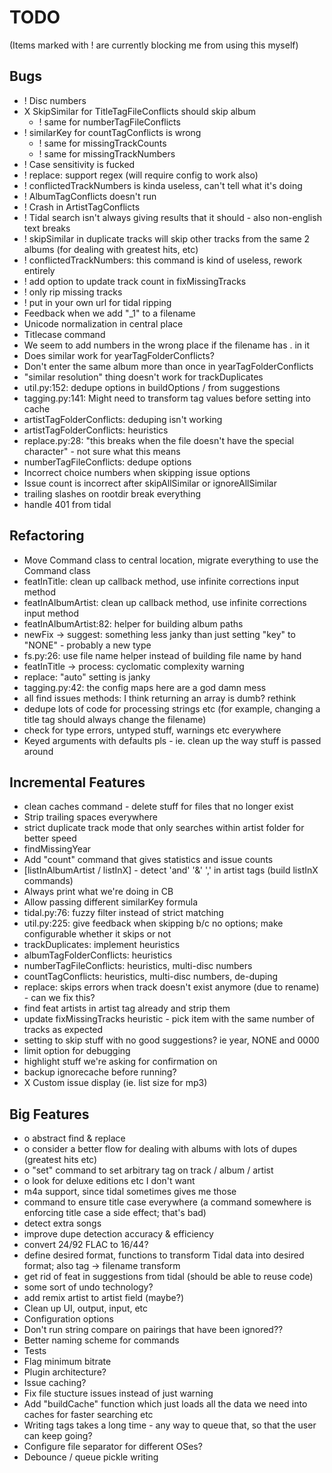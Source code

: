 # TODO

(Items marked with ! are currently blocking me from using this myself)

## Bugs

-   ! Disc numbers
-   X SkipSimilar for TitleTagFileConflicts should skip album
    -   ! same for numberTagFileConflicts
-   ! similarKey for countTagConflicts is wrong
    -   ! same for missingTrackCounts
    -   ! same for missingTrackNumbers
-   ! Case sensitivity is fucked
-   ! replace: support regex (will require config to work also)
-   ! conflictedTrackNumbers is kinda useless, can't tell what it's doing
-   ! AlbumTagConflicts doesn't run
-   ! Crash in ArtistTagConflicts
-   ! Tidal search isn't always giving results that it should - also non-english text breaks
-   ! skipSimilar in duplicate tracks will skip other tracks from the same 2 albums (for dealing with greatest hits, etc)
-   ! conflictedTrackNumbers: this command is kind of useless, rework entirely
-   ! add option to update track count in fixMissingTracks
-   ! only rip missing tracks
-   ! put in your own url for tidal ripping
-   Feedback when we add "_1" to a filename
-   Unicode normalization in central place
-   Titlecase command
-   We seem to add numbers in the wrong place if the filename has . in it
-   Does similar work for yearTagFolderConflicts?
-   Don't enter the same album more than once in yearTagFolderConflicts
-   "similar resolution" thing doesn't work for trackDuplicates
-   util.py:152: dedupe options in buildOptions / from suggestions
-   tagging.py:141: Might need to transform tag values before setting into cache
-   artistTagFolderConflicts: deduping isn't working
-   artistTagFolderConflicts: heuristics
-   replace.py:28: "this breaks when the file doesn't have the special character" - not sure what this means
-   numberTagFileConflicts: dedupe options
-   Incorrect choice numbers when skipping issue options
-   Issue count is incorrect after skipAllSimilar or ignoreAllSimilar
-   trailing slashes on rootdir break everything
-   handle 401 from tidal

## Refactoring

-   Move Command class to central location, migrate everything to use the Command class
-   featInTitle: clean up callback method, use infinite corrections input method
-   featInAlbumArtist: clean up callback method, use infinite corrections input method
-   featInAlbumArtist:82: helper for building album paths
-   newFix -> suggest: something less janky than just setting "key" to "NONE" - probably a new type
-   fs.py:26: use file name helper instead of building file name by hand
-   featInTitle -> process: cyclomatic complexity warning
-   replace: "auto" setting is janky
-   tagging.py:42: the config maps here are a god damn mess
-   all find issues methods: I think returning an array is dumb? rethink
-   dedupe lots of code for processing strings etc (for example, changing a title tag should always change the filename)
-   check for type errors, untyped stuff, warnings etc everywhere
-   Keyed arguments with defaults pls - ie. clean up the way stuff is passed around

## Incremental Features

-	clean caches command - delete stuff for files that no longer exist
-   Strip trailing spaces everywhere
-   strict duplicate track mode that only searches within artist folder for better speed
-   findMissingYear
-   Add "count" command that gives statistics and issue counts
-   [listInAlbumArtist / listInX] - detect 'and' '&' ',' in artist tags (build listInX commands)
-   Always print what we're doing in CB
-   Allow passing different similarKey formula
-   tidal.py:76: fuzzy filter instead of strict matching
-   util.py:225: give feedback when skipping b/c no options; make configurable whether it skips or not
-   trackDuplicates: implement heuristics
-   albumTagFolderConflicts: heuristics
-   numberTagFileConflicts: heuristics, multi-disc numbers
-   countTagConflicts: heuristics, multi-disc numbers, de-duping
-   replace: skips errors when track doesn't exist anymore (due to rename) - can we fix this?
-   find feat artists in artist tag already and strip them
-   update fixMissingTracks heuristic - pick item with the same number of tracks as expected
-   setting to skip stuff with no good suggestions? ie year, NONE and 0000
-   limit option for debugging
-   highlight stuff we're asking for confirmation on
-   backup ignorecache before running?
- 	X Custom issue display (ie. list size for mp3)

## Big Features

-   o abstract find & replace
-   o consider a better flow for dealing with albums with lots of dupes (greatest hits etc)
-   o "set" command to set arbitrary tag on track / album / artist
-   o look for deluxe editions etc I don't want
-   m4a support, since tidal sometimes gives me those
-   command to ensure title case everywhere (a command somewhere is enforcing title case a side effect; that's bad)
-   detect extra songs
-   improve dupe detection accuracy & efficiency
-   convert 24/92 FLAC to 16/44?
-   define desired format, functions to transform Tidal data into desired format; also tag -> filename transform
-   get rid of feat in suggestions from tidal (should be able to reuse code)
-   some sort of undo technology?
-   add remix artist to artist field (maybe?)
-   Clean up UI, output, input, etc
-   Configuration options
-   Don't run string compare on pairings that have been ignored??
-   Better naming scheme for commands
-   Tests
-   Flag minimum bitrate
-   Plugin architecture?
-   Issue caching?
-   Fix file stucture issues instead of just warning
-   Add "buildCache" function which just loads all the data we need into caches for faster searching etc
-   Writing tags takes a long time - any way to queue that, so that the user can keep going?
-   Configure file separator for different OSes?
-   Debounce / queue pickle writing
